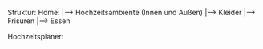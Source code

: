 Struktur:
    Home:
      |--> Hochzeitsambiente (Innen und Außen)
      |--> Kleider
      |--> Frisuren
      |--> Essen
  
Hochzeitsplaner:   
